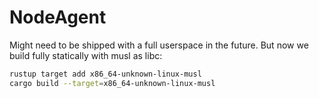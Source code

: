 # NodeAgent

Might need to be shipped with a full userspace in the future.
But now we build fully statically with musl as libc:

```bash
rustup target add x86_64-unknown-linux-musl
cargo build --target=x86_64-unknown-linux-musl
```
